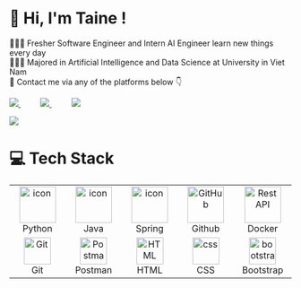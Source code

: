 # 👋 Hi, I'm Taine !
👩🏻‍💻 Fresher Software Engineer and Intern AI Engineer learn new things every day<br/>
👩🏻‍🎓 Majored in Artificial Intelligence and Data Science at University in Viet Nam<br/>
💭 Contact me via any of the platforms below :point_down: <br/>

<a href="https://www.instagram.com/taize_03/">
<img src="https://img.shields.io/badge/Instagram-%23E4405F.svg?style=for-the-badge&logo=Instagram&logoColor=white">
</a>
&nbsp;&nbsp;&nbsp;&nbsp;&nbsp;&nbsp;&nbsp;&nbsp;
<a href="https://www.linkedin.com/in/dangtai2212/">
<img src="https://img.shields.io/badge/Linkedin-%231DA1F2.svg?style=for-the-badge&logo=Linkedin&logoColor=white">
</a>
&nbsp;&nbsp;&nbsp;&nbsp;&nbsp;&nbsp;&nbsp;&nbsp;
<a href="https://www.facebook.com/angtai.444997">
<img src="https://img.shields.io/badge/Messenger-00B2FF?style=for-the-badge&logo=messenger&logoColor=white">
</a>

<!-- GitHub stats from https://github.com/anuraghazra/github-readme-stats -->
![](https://github-readme-stats.vercel.app/api?username=DawngTafi&theme=radical&hide_border=false&include_all_commits=true&count_private=true)<br/>

# 💻 Tech Stack
<table>
  <tr>
    <td align="center" width="96">
      <a href="#macropower-tech">
        <img src="https://techstack-generator.vercel.app/python-icon.svg" alt="icon" width="65" height="65" />
      </a>
      <br>Python
      <td align="center" width="96">
        <img src="https://techstack-generator.vercel.app/java-icon.svg" alt="icon" width="65" height="65" />
      </a>
      <br>Java
      <td align="center" width="96">
        <img src="https://skillicons.dev/icons?i=spring" alt="icon" width="65" height="65" />
      </a>
      <br>Spring
       <td align="center" width="96">
        <img src="https://techstack-generator.vercel.app/github-icon.svg" width="65" height="65" alt="GitHub" />
      <br>Github
        <td align="center" width="96">
          <img src="https://techstack-generator.vercel.app/docker-icon.svg" width="65" height="65" alt="Rest API" />
      <br>Docker
  </tr>
  <tr>
    <td align="center" width="96">
        <img src="https://skillicons.dev/icons?i=git" width="48" height="48" alt="Git" />
      <br>Git
    </td>
    <td align="center" width="96">
        <img src="https://skillicons.dev/icons?i=postman" width="48" height="48" alt="Postman" />
        <br>Postman
      </td>
    <td align="center"  width="96">
        <img src="https://skillicons.dev/icons?i=html" width="48" height="48" alt="HTML" />
      <br>HTML
    </td>
    <td align="center" width="96">
        <img src="https://skillicons.dev/icons?i=css" width="48" height="48" alt="css" />
      <br>CSS
    </td>
    <td align="center"  width="96">
        <img src="https://skillicons.dev/icons?i=bootstrap" width="48" height="48" alt="bootstrap" />
      <br>Bootstrap
    </td>
  </tr>
</table>
